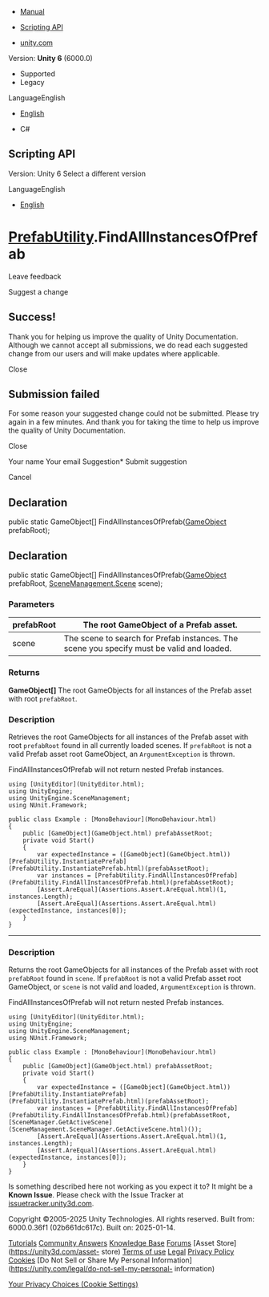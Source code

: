 [ ]()

  * [Manual](../Manual/index.html)
  * [Scripting API](../ScriptReference/index.html)

  * [unity.com](https://unity.com/)

Version: **Unity 6** (6000.0)

  * Supported
  * Legacy

LanguageEnglish

  * [English]()

  * C#

[ ](https://docs.unity3d.com)

## Scripting API

Version: Unity 6 Select a different version

LanguageEnglish

  * [English]()

#  [PrefabUtility](PrefabUtility.html).FindAllInstancesOfPrefab

Leave feedback

Suggest a change

## Success!

Thank you for helping us improve the quality of Unity Documentation. Although
we cannot accept all submissions, we do read each suggested change from our
users and will make updates where applicable.

Close

## Submission failed

For some reason your suggested change could not be submitted. Please <a>try
again</a> in a few minutes. And thank you for taking the time to help us
improve the quality of Unity Documentation.

Close

Your name Your email Suggestion* Submit suggestion

Cancel

[ ]()

## Declaration

public static GameObject[]
FindAllInstancesOfPrefab([GameObject](GameObject.html) prefabRoot);

## Declaration

public static GameObject[]
FindAllInstancesOfPrefab([GameObject](GameObject.html) prefabRoot,
[SceneManagement.Scene](SceneManagement.Scene.html) scene);

### Parameters

prefabRoot | The root GameObject of a Prefab asset.  
---|---  
scene | The scene to search for Prefab instances. The scene you specify must be valid and loaded.  
  
### Returns

**GameObject[]** The root GameObjects for all instances of the Prefab asset
with root `prefabRoot`.

### Description

Retrieves the root GameObjects for all instances of the Prefab asset with root
`prefabRoot` found in all currently loaded scenes. If `prefabRoot` is not a
valid Prefab asset root GameObject, an `ArgumentException` is thrown.

FindAllInstancesOfPrefab will not return nested Prefab instances.

    
    
    using [UnityEditor](UnityEditor.html);
    using UnityEngine;
    using UnityEngine.SceneManagement;
    using NUnit.Framework;  
      
    public class Example : [MonoBehaviour](MonoBehaviour.html)
    {
        public [GameObject](GameObject.html) prefabAssetRoot;
        private void Start()
        {
            var expectedInstance = ([GameObject](GameObject.html))[PrefabUtility.InstantiatePrefab](PrefabUtility.InstantiatePrefab.html)(prefabAssetRoot);
            var instances = [PrefabUtility.FindAllInstancesOfPrefab](PrefabUtility.FindAllInstancesOfPrefab.html)(prefabAssetRoot);
            [Assert.AreEqual](Assertions.Assert.AreEqual.html)(1, instances.Length);
            [Assert.AreEqual](Assertions.Assert.AreEqual.html)(expectedInstance, instances[0]);
        }
    }
    

* * *

### Description

Returns the root GameObjects for all instances of the Prefab asset with root
`prefabRoot` found in `scene`. If `prefabRoot` is not a valid Prefab asset
root GameObject, or `scene` is not valid and loaded, `ArgumentException` is
thrown.

FindAllInstancesOfPrefab will not return nested Prefab instances.

    
    
    using [UnityEditor](UnityEditor.html);
    using UnityEngine;
    using UnityEngine.SceneManagement;
    using NUnit.Framework;  
      
    public class Example : [MonoBehaviour](MonoBehaviour.html)
    {
        public [GameObject](GameObject.html) prefabAssetRoot;
        private void Start()
        {
            var expectedInstance = ([GameObject](GameObject.html))[PrefabUtility.InstantiatePrefab](PrefabUtility.InstantiatePrefab.html)(prefabAssetRoot);
            var instances = [PrefabUtility.FindAllInstancesOfPrefab](PrefabUtility.FindAllInstancesOfPrefab.html)(prefabAssetRoot, [SceneManager.GetActiveScene](SceneManagement.SceneManager.GetActiveScene.html)());
            [Assert.AreEqual](Assertions.Assert.AreEqual.html)(1, instances.Length);
            [Assert.AreEqual](Assertions.Assert.AreEqual.html)(expectedInstance, instances[0]);
        }
    }
    

Is something described here not working as you expect it to? It might be a
**Known Issue**. Please check with the Issue Tracker at
[issuetracker.unity3d.com](https://issuetracker.unity3d.com).

Copyright ©2005-2025 Unity Technologies. All rights reserved. Built from:
6000.0.36f1 (02b661dc617c). Built on: 2025-01-14.

[Tutorials](https://unity3d.com/learn) [Community
Answers](https://answers.unity3d.com) [Knowledge
Base](https://support.unity3d.com/hc/en-us)
[Forums](https://forum.unity3d.com) [Asset Store](https://unity3d.com/asset-
store) [Terms of use](https://docs.unity3d.com/Manual/TermsOfUse.html)
[Legal](https://unity.com/legal) [Privacy
Policy](https://unity.com/legal/privacy-policy)
[Cookies](https://unity.com/legal/cookie-policy) [Do Not Sell or Share My
Personal Information](https://unity.com/legal/do-not-sell-my-personal-
information)

[Your Privacy Choices (Cookie Settings)](javascript:void\(0\);)


